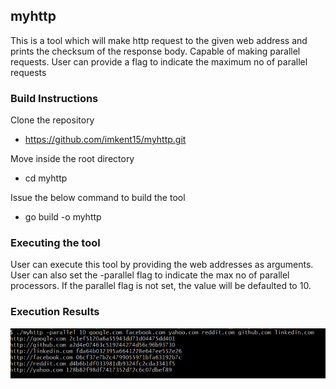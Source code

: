 ## myhttp
This is a tool which will make http request to the given web address and prints the checksum of the response body.
Capable of making parallel requests. User can provide a flag to indicate the maximum no of parallel requests

### Build Instructions
Clone the repository
 - https://github.com/imkent15/myhttp.git
 
Move inside the root directory
 - cd myhttp
 
Issue the below command to build the tool
 - go build -o myhttp
 
### Executing the tool
User can execute this tool by providing the web addresses as arguments.
User can also set the -parallel flag to indicate the max no of parallel processors.
If the parallel flag is not set, the value will be defaulted to 10.

### Execution Results
![Alt text](./results.PNG?raw=true "Execution Results")
